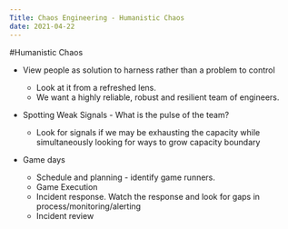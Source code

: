 ```yaml
---
Title: Chaos Engineering - Humanistic Chaos
date: 2021-04-22
---
```


#Humanistic Chaos
* View people as solution to harness rather than a problem to control
  * Look at it from a refreshed lens.
  * We want a highly reliable, robust and resilient team of engineers.

* Spotting Weak Signals - What is the pulse of the team?
  * Look for signals if we may be exhausting the capacity while simultaneously looking for ways to grow capacity boundary
* Game days
  * Schedule and planning - identify game runners.
  * Game Execution
  * Incident response. Watch the response and look for gaps in process/monitoring/alerting
  * Incident review  

